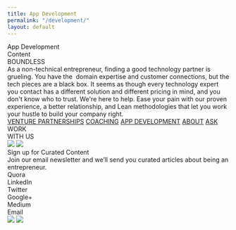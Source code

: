 ```yaml
---
title: App Development
permalink: "/development/"
layout: default
---
```


<div class="appdevelopment">
<div style="position:relative; margin:auto;">
<div class="rectangle"></div>
<div class="appdevelopmentcont">App Development<br />Content</div>
<div class="boundless">BOUNDLESS</div>
<div class="asanontechnicale">
As a non-technical entrepreneur, finding a good technology partner is
grueling. You have the  domain expertise and customer connections, but the
tech pieces are a black box. It seems as though every technology expert
you contact has a different solution and different pricing in mind, and
you don't know who to trust. We're here to help. Ease your pain with our
proven experience, a better relationship, and Lean methodologies that let
you work your hustle to build your company right.
</div>
<div class="venturepartnerships">
<a href="/venture-partners">VENTURE PARTNERSHIPS</a>
<a href="/coaching">COACHING</a>
<a href="/development">APP DEVELOPMENT</a>
<a href="/#wevebeenbuilding">ABOUT</a> <a href="/#askboundlesscopy">ASK</a>
</div>
<div class="rectanglecopy3"></div>
<div class="workwithus">WORK<br />WITH US</div>
<img src="../img/venture-partnerships-line-copy-6.png" class="linecopy5" />
<img src="../img/app-development-line-copy-7@2x.png" class="linecopy7" />
<div class="signupforcuratedcopy">Sign up for Curated Content</div>
<div class="joinouremailnewslcopy">
Join our email newsletter and we’ll send you curated articles about being
an entrepreneur.
</div>
<div class="quoralinkedintwittcopy2">
Quora<br />LinkedIn<br />Twitter<br />Google+<br />Medium<br />Email
</div>
<img src="../img/coaching-rectangle-copy-7@2x.png" class="rectanglecopy7" />
<img src="../img/home-rectangle-copy-6.png" class="rectanglecopy8" />
</div>
</div>
